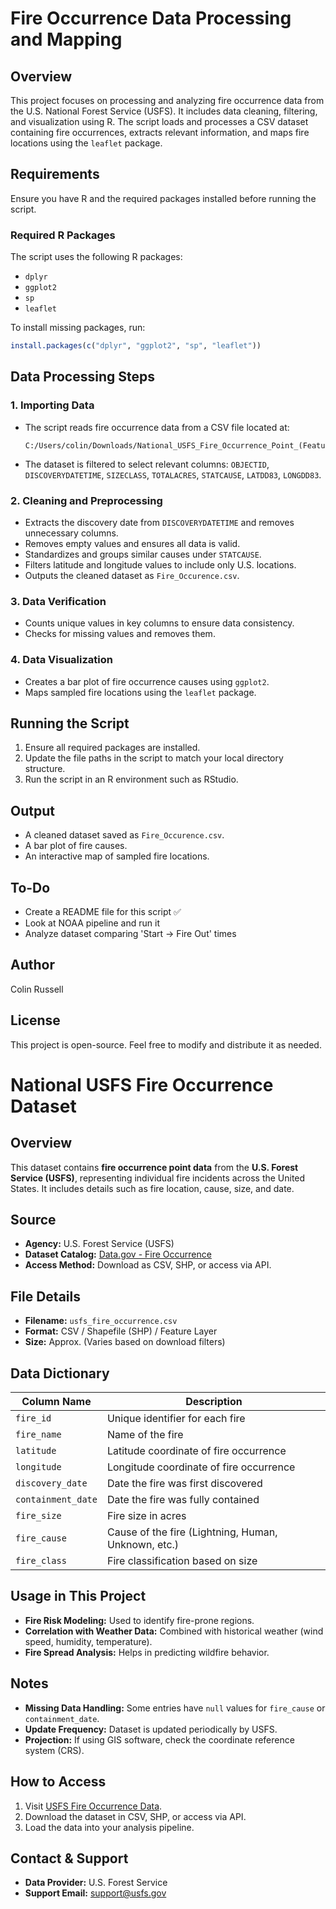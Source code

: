 # Fire Occurrence Data Processing and Mapping

## Overview
This project focuses on processing and analyzing fire occurrence data from the U.S. National Forest Service (USFS). It includes data cleaning, filtering, and visualization using R. The script loads and processes a CSV dataset containing fire occurrences, extracts relevant information, and maps fire locations using the `leaflet` package.

## Requirements
Ensure you have R and the required packages installed before running the script.

### Required R Packages
The script uses the following R packages:
- `dplyr`
- `ggplot2`
- `sp`
- `leaflet`

To install missing packages, run:
```r
install.packages(c("dplyr", "ggplot2", "sp", "leaflet"))
```

## Data Processing Steps

### 1. Importing Data
- The script reads fire occurrence data from a CSV file located at:
  ```
  C:/Users/colin/Downloads/National_USFS_Fire_Occurrence_Point_(Feature_Layer).csv
  ```
- The dataset is filtered to select relevant columns: `OBJECTID`, `DISCOVERYDATETIME`, `SIZECLASS`, `TOTALACRES`, `STATCAUSE`, `LATDD83`, `LONGDD83`.

### 2. Cleaning and Preprocessing
- Extracts the discovery date from `DISCOVERYDATETIME` and removes unnecessary columns.
- Removes empty values and ensures all data is valid.
- Standardizes and groups similar causes under `STATCAUSE`.
- Filters latitude and longitude values to include only U.S. locations.
- Outputs the cleaned dataset as `Fire_Occurence.csv`.

### 3. Data Verification
- Counts unique values in key columns to ensure data consistency.
- Checks for missing values and removes them.

### 4. Data Visualization
- Creates a bar plot of fire occurrence causes using `ggplot2`.
- Maps sampled fire locations using the `leaflet` package.

## Running the Script
1. Ensure all required packages are installed.
2. Update the file paths in the script to match your local directory structure.
3. Run the script in an R environment such as RStudio.

## Output
- A cleaned dataset saved as `Fire_Occurence.csv`.
- A bar plot of fire causes.
- An interactive map of sampled fire locations.

## To-Do
- Create a README file for this script ✅
- Look at NOAA pipeline and run it
- Analyze dataset comparing 'Start -> Fire Out' times

## Author
Colin Russell

## License
This project is open-source. Feel free to modify and distribute it as needed.

# National USFS Fire Occurrence Dataset

## Overview
This dataset contains **fire occurrence point data** from the **U.S. Forest Service (USFS)**, representing individual fire incidents across the United States. It includes details such as fire location, cause, size, and date.

## Source
- **Agency:** U.S. Forest Service (USFS)
- **Dataset Catalog:** [Data.gov - Fire Occurrence](https://catalog.data.gov/dataset/national-usfs-fire-occurrence-point-feature-layer-d3233)
- **Access Method:** Download as CSV, SHP, or access via API.

## File Details
- **Filename:** `usfs_fire_occurrence.csv`
- **Format:** CSV / Shapefile (SHP) / Feature Layer
- **Size:** Approx. (Varies based on download filters)

## Data Dictionary
| Column Name          | Description |
|----------------------|-------------|
| `fire_id`           | Unique identifier for each fire |
| `fire_name`         | Name of the fire |
| `latitude`          | Latitude coordinate of fire occurrence |
| `longitude`         | Longitude coordinate of fire occurrence |
| `discovery_date`    | Date the fire was first discovered |
| `containment_date`  | Date the fire was fully contained |
| `fire_size`         | Fire size in acres |
| `fire_cause`        | Cause of the fire (Lightning, Human, Unknown, etc.) |
| `fire_class`        | Fire classification based on size |

## Usage in This Project
- **Fire Risk Modeling:** Used to identify fire-prone regions.
- **Correlation with Weather Data:** Combined with historical weather (wind speed, humidity, temperature).
- **Fire Spread Analysis:** Helps in predicting wildfire behavior.

## Notes
- **Missing Data Handling:** Some entries have `null` values for `fire_cause` or `containment_date`.
- **Update Frequency:** Dataset is updated periodically by USFS.
- **Projection:** If using GIS software, check the coordinate reference system (CRS).

## How to Access
1. Visit [USFS Fire Occurrence Data](https://catalog.data.gov/dataset/national-usfs-fire-occurrence-point-feature-layer-d3233).
2. Download the dataset in CSV, SHP, or access via API.
3. Load the data into your analysis pipeline.

## Contact & Support
- **Data Provider:** U.S. Forest Service
- **Support Email:** [support@usfs.gov](mailto:support@usfs.gov)

